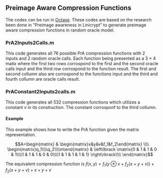 ## Preimage Aware Compression Functions
The codes can be run in [Octave](https://octave.org/). These codes are based on the research been done in "Preimage awareness in Linicrypt" to generate preimage aware compression functions in random oracle model.
### PrA2Inputs2Calls.m
This code generates all 76 possible PrA compression functions with 2 inputs and 2 random oracle calls. Each function being presented as a 3 $\times$ 4 matix where the first two rows corrospond to the first and the second oracle calls input and the third row corrospond to the function result. The first and second collumn also are corrospond to the functions input and the third and fourth collumn are oracle calls result.


### PrAConstant2Inputs2calls.m
This code generates all 532 compression functions which utilizes a constant $v$ in its construction. The constant corrosponf to the third collumn.
#### Example
This example shows how to write the PrA function given the matrix representation.

$$A=\begin{matrix}
 & \begin{matrix}x&y&v&f_1&f_2\end{matrix} \\\\
\begin{matrix}q_1\\\\q_2\\\\m\end{matrix} & 
 \left\lbrack \matrix{0 & 1 & 1 & 0 & 1\\\\1 & 1 & 1 & 0 & 0\\\\1 & 1 & 1 & 1 & 1} \right\rbrack\\\\
\end{matrix}$$

The equivalent compression function is $f(x,y)=f_1(y\oplus v+f_2(x+y+v))+f_2(x+y+v)+x+y+v$
